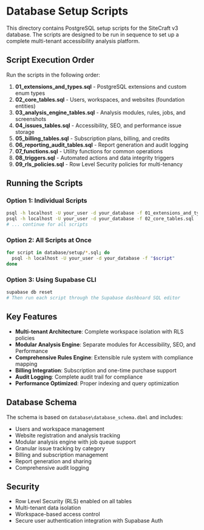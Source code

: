 # Database Setup Scripts

This directory contains PostgreSQL setup scripts for the SiteCraft v3 database. The scripts are designed to be run in sequence to set up a complete multi-tenant accessibility analysis platform.

## Script Execution Order

Run the scripts in the following order:

1. **01_extensions_and_types.sql** - PostgreSQL extensions and custom enum types
2. **02_core_tables.sql** - Users, workspaces, and websites (foundation entities)
3. **03_analysis_engine_tables.sql** - Analysis modules, rules, jobs, and screenshots
4. **04_issues_tables.sql** - Accessibility, SEO, and performance issue storage
5. **05_billing_tables.sql** - Subscription plans, billing, and credits
6. **06_reporting_audit_tables.sql** - Report generation and audit logging
7. **07_functions.sql** - Utility functions for common operations
8. **08_triggers.sql** - Automated actions and data integrity triggers
9. **09_rls_policies.sql** - Row Level Security policies for multi-tenancy

## Running the Scripts

### Option 1: Individual Scripts
```bash
psql -h localhost -U your_user -d your_database -f 01_extensions_and_types.sql
psql -h localhost -U your_user -d your_database -f 02_core_tables.sql
# ... continue for all scripts
```

### Option 2: All Scripts at Once
```bash
for script in database/setup/*.sql; do
  psql -h localhost -U your_user -d your_database -f "$script"
done
```

### Option 3: Using Supabase CLI
```bash
supabase db reset
# Then run each script through the Supabase dashboard SQL editor
```

## Key Features

- **Multi-tenant Architecture**: Complete workspace isolation with RLS policies
- **Modular Analysis Engine**: Separate modules for Accessibility, SEO, and Performance
- **Comprehensive Rules Engine**: Extensible rule system with compliance mapping
- **Billing Integration**: Subscription and one-time purchase support
- **Audit Logging**: Complete audit trail for compliance
- **Performance Optimized**: Proper indexing and query optimization

## Database Schema

The schema is based on `database\database_schema.dbml` and includes:

- Users and workspace management
- Website registration and analysis tracking
- Modular analysis engine with job queue support
- Granular issue tracking by category
- Billing and subscription management
- Report generation and sharing
- Comprehensive audit logging

## Security

- Row Level Security (RLS) enabled on all tables
- Multi-tenant data isolation
- Workspace-based access control
- Secure user authentication integration with Supabase Auth